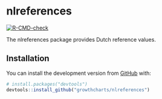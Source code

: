 
<!-- README.md is generated from README.Rmd. Please edit that file -->

# nlreferences

<!-- badges: start -->

[![R-CMD-check](https://github.com/growthcharts/nlreferences/workflows/R-CMD-check/badge.svg)](https://github.com/growthcharts/nlreferences/actions)
<!-- badges: end -->

The nlreferences package provides Dutch reference values.

## Installation

You can install the development version from
[GitHub](https://github.com/) with:

``` r
# install.packages("devtools")
devtools::install_github("growthcharts/nlreferences")
```

